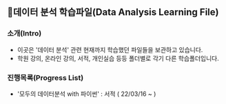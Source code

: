 ## 📌데이터 분석 학습파일(Data Analysis Learning File)

### 소개(Intro)
- 이곳은 '데이터 분석' 관련 현재까지 학습했던 파일들을 보관하고 있습니다.
- 학원 강의, 온라인 강의, 서적, 개인실습 등등 폴더별로 각기 다른 학습폴더입니다. 

### 진행목록(Progress List)
- '모두의 데이터분석 with 파이썬' : 서적 ( 22/03/16 ~ )


